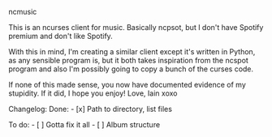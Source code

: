 
ncmusic

This is an ncurses client for music. Basically ncpsot, but I don't have Spotify premium and don't like Spotify.

With this in mind, I'm creating a similar client except it's written in Python, as any sensible program is,
but it both takes inspiration from the ncspot program and also I'm possibly going to copy a bunch of the curses code. 

If none of this made sense, you now have documented evidence of my stupidity. If it did, I hope you enjoy!
Love, Iain xoxo

Changelog:
Done:
        - [x] Path to directory, list files

To do:
        - [ ] Gotta fix it all
        - [ ] Album structure       
